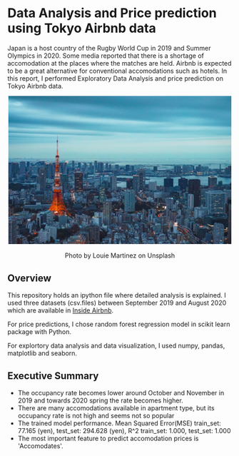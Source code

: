 # Data Analysis and Price prediction using Tokyo Airbnb data
Japan is a host country of the Rugby World Cup in 2019 and Summer Olympics in 2020. Some media reported that there is a shortage of accomodation at the places where the matches are held. Airbnb is expected to be a great alternative for conventional accomodations such as hotels. In this report, I performed Exploratory Data Analysis and price prediction on Tokyo Airbnb data.

<p align="center"><img src = "https://github.com/AsunaMasuda/Tokyo_Airbnb/blob/master/image_for_README.jpg" width=500></p>
<p align="center">Photo by Louie Martinez on Unsplash</p>

## Overview
This repository holds an ipython file where detailed analysis is explained. I used three datasets (csv.files) between September 2019 and August 2020 which are available in [Inside Airbnb](http://insideairbnb.com/get-the-data.html).

For price predictions, I chose random forest regression model in scikit learn package with Python.

For explortory data analysis and data visualization, I used numpy, pandas, matplotlib and seaborn. 

## Executive Summary
- The occupancy rate becomes lower around October and November in 2019 and towards 2020 spring the rate becomes higher.
- There are many accomodations available in apartment type, but its occupancy rate is not high and seems not so popular
- The trained model performance.
  Mean Squared Error(MSE) train_set: 77.165 (yen), test_set: 294.628 (yen),  R^2 train_set: 1.000, test_set: 1.000 
- The most important feature to predict accomodation prices is 'Accomodates'.
